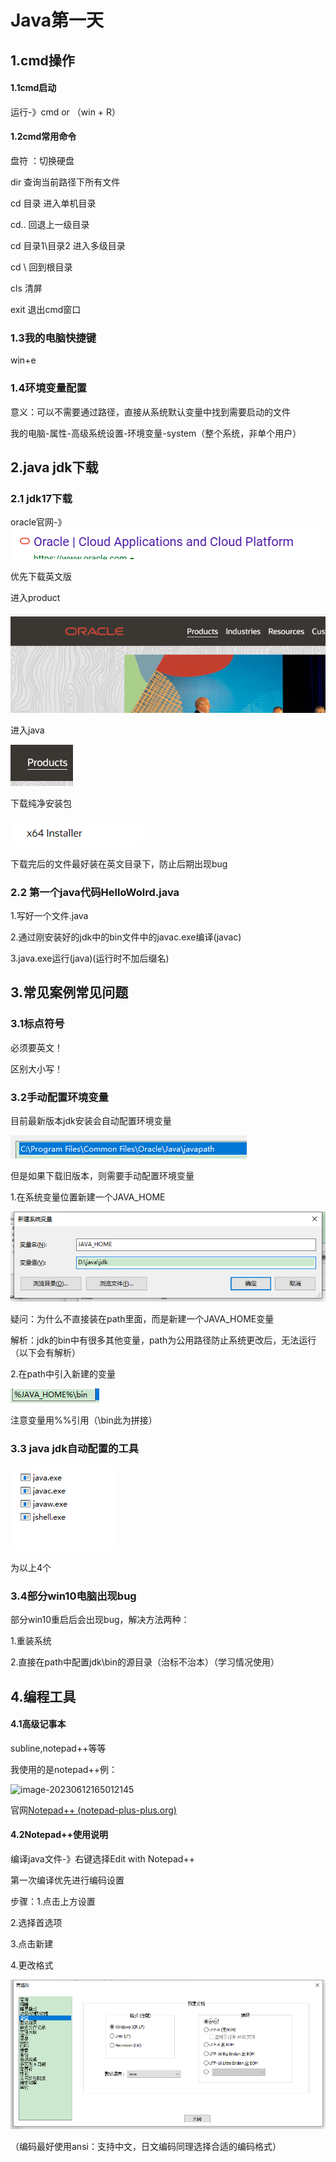 # Java第一天

## 1.cmd操作

#### 1.1cmd启动

运行-》cmd or （win + R）

#### 1.2cmd常用命令

盘符 ：切换硬盘

dir 查询当前路径下所有文件

cd 目录 进入单机目录

cd..  回退上一级目录

cd 目录1\目录2 进入多级目录

cd \ 回到根目录

cls 清屏

exit 退出cmd窗口

### 1.3我的电脑快捷键

win+e

### 1.4环境变量配置

意义：可以不需要通过路径，直接从系统默认变量中找到需要启动的文件

我的电脑-属性-高级系统设置-环境变量-system（整个系统，非单个用户）





## 2.java jdk下载

### 2.1 jdk17下载

oracle官网-》![img](https://github.com/KondamSki/MyJavaMd/blob/main/JavaDay1/imagesday1/20230612153928224.png?raw=true)

优先下载英文版

进入product

![image-20230612154058936](https://github.com/KondamSki/MyJavaMd/blob/main/JavaDay1/imagesday1/image-20230612154007903.png)

进入java

![image-20230612154117052](https://github.com/KondamSki/MyJavaMd/blob/main/JavaDay1/imagesday1/image-20230612154058936.png)

下载纯净安装包

![image-20230612154354941](https://github.com/KondamSki/MyJavaMd/blob/main/JavaDay1/imagesday1/image-20230612154354941.png)

下载完后的文件最好装在英文目录下，防止后期出现bug

### 2.2 第一个java代码HelloWolrd.java

1.写好一个文件.java

2.通过刚安装好的jdk中的bin文件中的javac.exe编译(javac)

3.java.exe运行(java)(运行时不加后缀名)

## 3.常见案例常见问题

### 3.1标点符号

必须要英文！

区别大小写！

### 3.2手动配置环境变量

目前最新版本jdk安装会自动配置环境变量

![image-20230612163233521](https://github.com/KondamSki/MyJavaMd/blob/main/JavaDay1/imagesday1/image-20230612163233521.png)

但是如果下载旧版本，则需要手动配置环境变量

1.在系统变量位置新建一个JAVA_HOME

![image-20230612163602448](https://github.com/KondamSki/MyJavaMd/blob/main/JavaDay1/imagesday1/image-20230612163602448.png)

疑问：为什么不直接装在path里面，而是新建一个JAVA_HOME变量

解析：jdk的bin中有很多其他变量，path为公用路径防止系统更改后，无法运行（以下会有解析）

2.在path中引入新建的变量

![image-20230612163825957](https://github.com/KondamSki/MyJavaMd/blob/main/JavaDay1/imagesday1/image-20230612163825957.png)

注意变量用%%引用（\bin此为拼接）

### 3.3 java jdk自动配置的工具

![image-20230612164326794](https://github.com/KondamSki/MyJavaMd/blob/main/JavaDay1/imagesday1/image-20230612164326794.png)

为以上4个

### 3.4部分win10电脑出现bug

部分win10重启后会出现bug，解决方法两种：

1.重装系统

2.直接在path中配置jdk\bin的源目录（治标不治本）（学习情况使用）





## 4.编程工具

#### 4.1高级记事本

subline,notepad++等等

我使用的是notepad++例：

![image-20230612165012145]([https://github.com/KondamSki/MyJavaMd/blob/main/imagesday1/](https://github.com/KondamSki/MyJavaMd/blob/main/JavaDay1/imagesday1/)image-20230612165012145.png)

官网[Notepad++ (notepad-plus-plus.org)](https://notepad-plus-plus.org/)

#### 4.2Notepad++使用说明

编译java文件-》右键选择Edit with Notepad++

第一次编译优先进行编码设置

步骤：1.点击上方设置

2.选择首选项

3.点击新建

4.更改格式

![image-20230612165835768](https://github.com/KondamSki/MyJavaMd/blob/main/JavaDay1/imagesday1/image-20230612165835768.png)

（编码最好使用ansi：支持中文，日文编码同理选择合适的编码格式）
